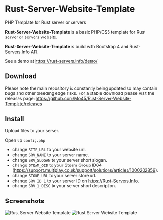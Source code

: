 # Rust-Server-Website-Template
PHP Template for Rust server or servers

**Rust-Server-Website-Template** is a basic PHP/CSS template for Rust server or servers website. 

**Rust-Server-Website-Template** is build with Bootstrap 4 and Rust-Servers.Info API.

See a demo at https://rust-servers.info/demo/

## Download

Please note the main repository is constantly being updated so may contain bugs and other bleeding edge risks. For a stable download please visit the releases page: https://github.com/Mo45/Rust-Server-Website-Template/releases

## Install

Upload files to your server.

Open up `config.php`
- change `SITE_URL` to your website url.
- change `SRV_NAME` to your server name.
- change `SRV_SLOGAN` to your server short slogan.
- change `STEAM_GID` to your Steam Group ID64 (https://support.multiplay.co.uk/support/solutions/articles/1000202859).
- change `STORE_URL` to your server store url.
- change `SRV_ID_1` to your server ID on https://Rust-Servers.Info.
- change `SRV_1_DESC` to your server short description.

## Screenshots

![Rust Server Website Template](https://i.imgur.com/okdP8pt.jpg)
![Rust Server Website Template](https://i.imgur.com/OClMzAy.jpg)

